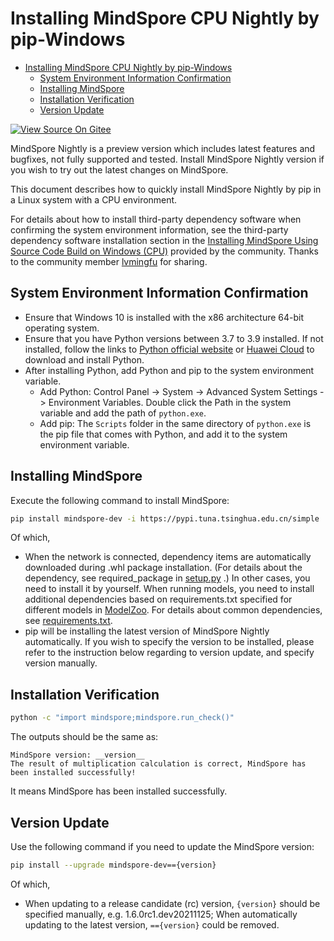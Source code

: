 # Installing MindSpore CPU Nightly by pip-Windows

<!-- TOC -->

- [Installing MindSpore CPU Nightly by pip-Windows](#installing-mindspore-cpu-nightly-by-pip-windows)
    - [System Environment Information Confirmation](#system-environment-information-confirmation)
    - [Installing MindSpore](#installing-mindspore)
    - [Installation Verification](#installation-verification)
    - [Version Update](#version-update)

<!-- /TOC -->

[![View Source On Gitee](https://mindspore-website.obs.cn-north-4.myhuaweicloud.com/website-images/r1.8/resource/_static/logo_source_en.png)](https://gitee.com/mindspore/docs/blob/r1.8/install/mindspore_cpu_win_install_nightly_en.md)

MindSpore Nightly is a preview version which includes latest features and bugfixes, not fully supported and tested. Install MindSpore Nightly version if you wish to try out the latest changes on MindSpore.

This document describes how to quickly install MindSpore Nightly by pip in a Linux system with a CPU environment.

For details about how to install third-party dependency software when confirming the system environment information, see the third-party dependency software installation section in the [Installing MindSpore Using Source Code Build on Windows (CPU)](https://www.mindspore.cn/news/newschildren?id=364) provided by the community. Thanks to the community member [lvmingfu](https://gitee.com/lvmingfu) for sharing.

## System Environment Information Confirmation

- Ensure that Windows 10 is installed with the x86 architecture 64-bit operating system.
- Ensure that you have Python versions between 3.7 to 3.9 installed. If not installed, follow the links to [Python official website](https://www.python.org/downloads/windows/) or [Huawei Cloud](https://repo.huaweicloud.com/python/) to download and install Python.
- After installing Python, add Python and pip to the system environment variable.
    - Add Python: Control Panel -> System -> Advanced System Settings -> Environment Variables. Double click the Path in the system variable and add the path of `python.exe`.
    - Add pip: The `Scripts` folder in the same directory of `python.exe` is the pip file that comes with Python, and add it to the system environment variable.

## Installing MindSpore

Execute the following command to install MindSpore:

```bash
pip install mindspore-dev -i https://pypi.tuna.tsinghua.edu.cn/simple
```

Of which,

- When the network is connected, dependency items are automatically downloaded during .whl package installation. (For details about the dependency, see required_package in [setup.py](https://gitee.com/mindspore/mindspore/blob/r1.8/setup.py) .) In other cases, you need to install it by yourself. When running models, you need to install additional dependencies based on requirements.txt specified for different models in [ModelZoo](https://gitee.com/mindspore/models/tree/r1.8/). For details about common dependencies, see [requirements.txt](https://gitee.com/mindspore/mindspore/blob/r1.8/requirements.txt).
- pip will be installing the latest version of MindSpore Nightly automatically. If you wish to specify the version to be installed, please refer to the instruction below regarding to version update, and specify version manually.

## Installation Verification

```bash
python -c "import mindspore;mindspore.run_check()"
```

The outputs should be the same as:

```text
MindSpore version: __version__
The result of multiplication calculation is correct, MindSpore has been installed successfully!
```

It means MindSpore has been installed successfully.

## Version Update

Use the following command if you need to update the MindSpore version:

```bash
pip install --upgrade mindspore-dev=={version}
```

Of which,

- When updating to a release candidate (rc) version, `{version}` should be specified manually, e.g. 1.6.0rc1.dev20211125; When automatically updating to the latest version, `=={version}` could be removed.
